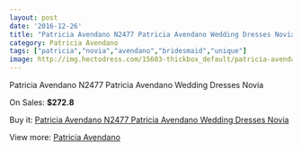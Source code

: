 ```yaml
---
layout: post
date: '2016-12-26'
title: "Patricia Avendano N2477 Patricia Avendano Wedding Dresses Novia"
category: Patricia Avendano
tags: ["patricia","novia","avendano","bridesmaid","unique"]
image: http://img.hectodress.com/15603-thickbox_default/patricia-avendano-n2477-patricia-avendano-wedding-dresses-novia.jpg
---
```

Patricia Avendano N2477 Patricia Avendano Wedding Dresses Novia

On Sales: **$272.8**
<a href="https://www.hectodress.com/patricia-avendano/7635-patricia-avendano-n2477-patricia-avendano-wedding-dresses-novia.html"><amp-img layout="responsive" width="600" height="600" src="//img.hectodress.com/15603-thickbox_default/patricia-avendano-n2477-patricia-avendano-wedding-dresses-novia.jpg" alt="Patricia Avendano N2477 Patricia Avendano Wedding Dresses Novia 0" /></a>
<a href="https://www.hectodress.com/patricia-avendano/7635-patricia-avendano-n2477-patricia-avendano-wedding-dresses-novia.html"><amp-img layout="responsive" width="600" height="600" src="//img.hectodress.com/15604-thickbox_default/patricia-avendano-n2477-patricia-avendano-wedding-dresses-novia.jpg" alt="Patricia Avendano N2477 Patricia Avendano Wedding Dresses Novia 1" /></a>

Buy it: [Patricia Avendano N2477 Patricia Avendano Wedding Dresses Novia](https://www.hectodress.com/patricia-avendano/7635-patricia-avendano-n2477-patricia-avendano-wedding-dresses-novia.html "Patricia Avendano N2477 Patricia Avendano Wedding Dresses Novia")

View more: [Patricia Avendano](https://www.hectodress.com/134-patricia-avendano "Patricia Avendano")